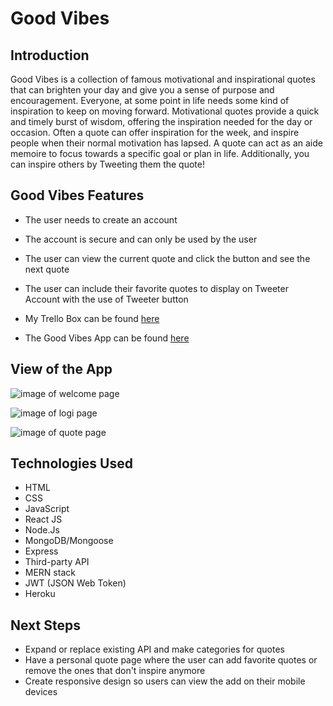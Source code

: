 # Good Vibes
## Introduction

Good Vibes is a collection of famous motivational and inspirational quotes that can brighten your day and give you a sense of purpose and encouragement.  Everyone, at some point in life needs some kind of inspiration to keep on moving forward.  Motivational quotes provide a quick and timely burst of wisdom, offering the inspiration needed for the day or occasion. Often a quote can offer inspiration for the week, and inspire people when their normal motivation has lapsed. A quote can act as an aide memoire to focus towards a specific goal or plan in life. Additionally, you can inspire others by Tweeting them the quote! 

## Good Vibes Features

* The user needs to create an account
* The account is secure and can only be used by the user
* The user can view the current quote and click the button and see the next quote
* The user can include their favorite quotes to display on Tweeter Account with the use of Tweeter button


* My Trello Box can be found [here](https://trello.com/b/Qn78tiHp/good-vibes) 
* The Good Vibes App can be found [here](https://irinavibes.herokuapp.com/quotes)

## View of the App
![image of welcome page](https://imgur.com/l8tl2Gf.png)

![image of logi page](https://imgur.com/JXq6Y0a.png)

![image of quote page](https://imgur.com/bx8t8uG.png)

## Technologies Used

* HTML
* CSS
* JavaScript
* React JS
* Node.Js
* MongoDB/Mongoose
* Express
* Third-party API
* MERN stack
* JWT (JSON Web Token)
* Heroku

## Next Steps

* Expand or replace existing API and make categories for quotes
* Have a personal quote page where the user can add favorite quotes or remove the ones that don't inspire anymore
* Create responsive design so users can view the add on their mobile devices
